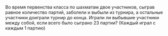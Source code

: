 Во время первенства класса по шахматам двое участников, сыграв равное количество партий, заболели и выбыли из турнира, а остальные участники доиграли турнир до конца. Играли ли выбывшие участники между собой, если всего  было  сыграно 23  партии? (Каждый  играл  с  каждым 1 партию)